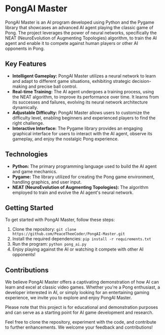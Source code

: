 # PongAI Master

PongAI Master is an AI program developed using Python and the Pygame library that showcases an advanced AI agent playing the classic game of Pong. The project leverages the power of neural networks, specifically the NEAT (NeuroEvolution of Augmenting Topologies) algorithm, to train the AI agent and enable it to compete against human players or other AI opponents in Pong.

## Key Features

- **Intelligent Gameplay:** PongAI Master utilizes a neural network to learn and adapt to different game situations, exhibiting strategic decision-making and precise ball control.
- **Real-time Training:** The AI agent undergoes a training process, using the NEAT algorithm, to improve its performance over time. It learns from its successes and failures, evolving its neural network architecture dynamically.
- **Adjustable Difficulty:** PongAI Master allows users to customize the difficulty level, enabling beginners and experienced players to find the right challenge.
- **Interactive Interface:** The Pygame library provides an engaging graphical interface for users to interact with the AI agent, observe its gameplay, and enjoy the nostalgic Pong experience.

## Technologies

- **Python:** The primary programming language used to build the AI agent and game mechanics.
- **Pygame:** The library utilized for creating the Pong game environment, handling graphics, and user input.
- **NEAT (NeuroEvolution of Augmenting Topologies):** The algorithm employed to train and evolve the AI agent's neural network.

## Getting Started

To get started with PongAI Master, follow these steps:

1. Clone the repository: `git clone https://github.com/PeaceTheeCoder/PongAI-Master.git`
2. Install the required dependencies: `pip install -r requirements.txt`
3. Run the program: `python pong_ai.py`
4. Enjoy playing against the AI or watching it compete with other AI opponents!

## Contributions

We believe PongAI Master offers a captivating demonstration of how AI can learn and excel at classic video games. Whether you're a Pong enthusiast, a developer interested in AI, or simply looking for an entertaining gaming experience, we invite you to explore and enjoy PongAI Master.

Please note that this project is for educational and demonstration purposes and can serve as a starting point for AI game development and research.

Feel free to clone the repository, experiment with the code, and contribute to further enhancements. We welcome your feedback and contributions!


